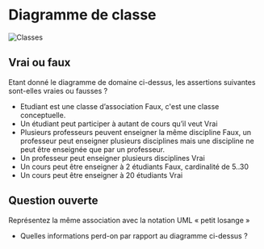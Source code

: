 # Diagramme de classe

![Classes](uml/classes.png)

## Vrai ou faux

Etant donné le diagramme de domaine ci-dessus, les assertions suivantes sont-elles vraies ou fausses ? 
- Etudiant est une classe d’association
  Faux, c'est une classe conceptuelle.
- Un étudiant peut participer à autant de cours qu’il veut
  Vrai
- Plusieurs professeurs peuvent enseigner la même discipline
  Faux, un professeur peut enseigner plusieurs disciplines mais une discipline ne peut être enseignée que par un professeur.
- Un professeur peut enseigner plusieurs disciplines
  Vrai
- Un cours peut être enseigner à 2 étudiants
  Faux, cardinalité de 5..30
- Un cours peut être enseigner à 20 étudiants
  Vrai

## Question ouverte

Représentez la même association avec la notation UML « petit losange » 

- Quelles informations perd-on par rapport au diagramme ci-dessus ? 
